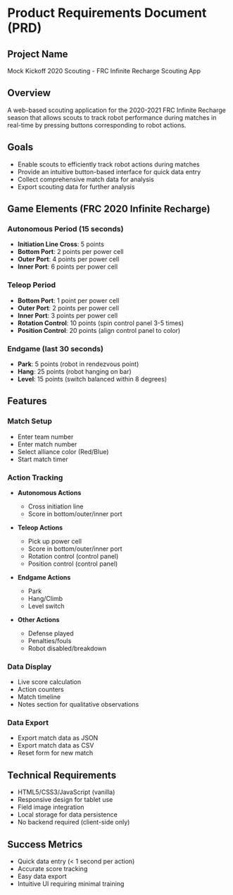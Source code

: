 # Product Requirements Document (PRD)

## Project Name

Mock Kickoff 2020 Scouting - FRC Infinite Recharge Scouting App

## Overview

A web-based scouting application for the 2020-2021 FRC Infinite Recharge season that allows scouts to track robot performance during matches in real-time by pressing buttons corresponding to robot actions.

## Goals

- Enable scouts to efficiently track robot actions during matches
- Provide an intuitive button-based interface for quick data entry
- Collect comprehensive match data for analysis
- Export scouting data for further analysis

## Game Elements (FRC 2020 Infinite Recharge)

### Autonomous Period (15 seconds)
- **Initiation Line Cross**: 5 points
- **Bottom Port**: 2 points per power cell
- **Outer Port**: 4 points per power cell
- **Inner Port**: 6 points per power cell

### Teleop Period
- **Bottom Port**: 1 point per power cell
- **Outer Port**: 2 points per power cell
- **Inner Port**: 3 points per power cell
- **Rotation Control**: 10 points (spin control panel 3-5 times)
- **Position Control**: 20 points (align control panel to color)

### Endgame (last 30 seconds)
- **Park**: 5 points (robot in rendezvous point)
- **Hang**: 25 points (robot hanging on bar)
- **Level**: 15 points (switch balanced within 8 degrees)

## Features

### Match Setup
- Enter team number
- Enter match number
- Select alliance color (Red/Blue)
- Start match timer

### Action Tracking
- **Autonomous Actions**
  - Cross initiation line
  - Score in bottom/outer/inner port

- **Teleop Actions**
  - Pick up power cell
  - Score in bottom/outer/inner port
  - Rotation control (control panel)
  - Position control (control panel)

- **Endgame Actions**
  - Park
  - Hang/Climb
  - Level switch

- **Other Actions**
  - Defense played
  - Penalties/fouls
  - Robot disabled/breakdown

### Data Display
- Live score calculation
- Action counters
- Match timeline
- Notes section for qualitative observations

### Data Export
- Export match data as JSON
- Export match data as CSV
- Reset form for new match

## Technical Requirements

- HTML5/CSS3/JavaScript (vanilla)
- Responsive design for tablet use
- Field image integration
- Local storage for data persistence
- No backend required (client-side only)

## Success Metrics

- Quick data entry (< 1 second per action)
- Accurate score tracking
- Easy data export
- Intuitive UI requiring minimal training

